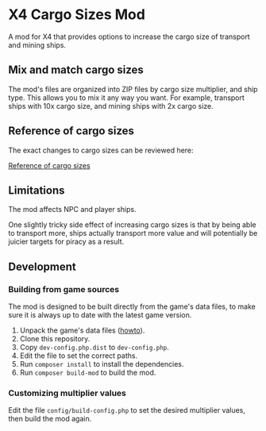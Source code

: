 # X4 Cargo Sizes Mod

A mod for X4 that provides options to increase the cargo size of
transport and mining ships.

## Mix and match cargo sizes

The mod's files are organized into ZIP files by cargo size multiplier,
and ship type. This allows you to mix it any way you want.
For example, transport ships with 10x cargo size, and mining ships with 
2x cargo size.

## Reference of cargo sizes

The exact changes to cargo sizes can be reviewed here:

[Reference of cargo sizes](./docs/cargo-size-reference.md)

## Limitations

The mod affects NPC and player ships. 

One slightly tricky side effect of increasing cargo sizes is that
by being able to transport more, ships actually transport more value
and will potentially be juicier targets for piracy as a result.

## Development

### Building from game sources

The mod is designed to be built directly from the game's data files,
to make sure it is always up to date with the latest game version.

1. Unpack the game's data files ([howto](https://github.com/Mistralys/x4-game-notes/blob/main/unpacking-game-files.md)).
2. Clone this repository.
3. Copy `dev-config.php.dist` to `dev-config.php`.
4. Edit the file to set the correct paths.
5. Run `composer install` to install the dependencies.
6. Run `composer build-mod` to build the mod.

### Customizing multiplier values

Edit the file `config/build-config.php` to set the desired multiplier 
values, then build the mod again.
